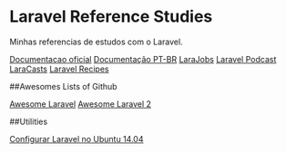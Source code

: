 # Laravel Reference Studies

Minhas referencias de estudos com o Laravel.


[Documentacao oficial](http://laravel.com/docs/5.1/installation)
[Documentação PT-BR](http://laravel-docs.artesaos.org/docs/master)
[LaraJobs](https://larajobs.com/?partner=28#/)
[Laravel Podcast](http://www.laravelpodcast.com/)
[LaraCasts](https://laracasts.com/)
[Laravel Recipes](http://laravel-recipes.com/)


##Awesomes Lists of Github

[Awesome Laravel](https://github.com/chiraggude/awesome-laravel)
[Awesome Laravel 2](https://github.com/TimothyDJones/awesome-laravel)


##Utilities

[Configurar Laravel no Ubuntu 14.04](http://dev.antoinesolutions.com/ubuntu-14.04-trusty/install-and-configure-composer-on-ubuntu-14.04)

